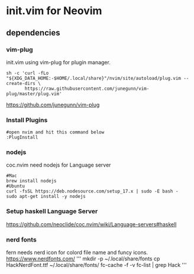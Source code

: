 # init.vim for Neovim

## dependencies

### vim-plug
init.vim using vim-plug for plugin manager.
```
sh -c 'curl -fLo "${XDG_DATA_HOME:-$HOME/.local/share}"/nvim/site/autoload/plug.vim --create-dirs \
       https://raw.githubusercontent.com/junegunn/vim-plug/master/plug.vim'
```
https://github.com/junegunn/vim-plug


### Install Plugins
```
#open nvim and hit this command below
:PlugInstall
```

### nodejs
coc.nvim need nodejs for Language server
```
#Mac
brew install nodejs 
#Ubuntu
curl -fsSL https://deb.nodesource.com/setup_17.x | sudo -E bash -
sudo apt-get install -y nodejs
```

### Setup haskell Language Server
https://github.com/neoclide/coc.nvim/wiki/Language-servers#haskell

### nerd fonts
fern needs nerd icon for colord file name and funcy icons.
https://www.nerdfonts.com/
'''
mkdir -p ~/.local/share/fonts
cp HackNerdFont.ttf ~/.local/share/fonts/
fc-cache -f -v
fc-list | grep Hack
'''
